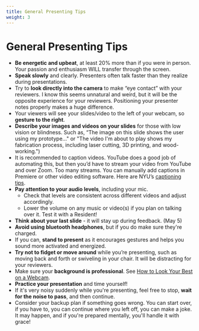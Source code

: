 ```yaml
---
title: General Presenting Tips
weight: 3
---
```


# General Presenting Tips

- **Be energetic and upbeat**, at least 20% more than if you were in person. Your passion and enthusiasm WILL transfer through the screen.
- **Speak slowly** and clearly. Presenters often talk faster than they realize during presentations.
- Try to **look directly into the camera** to make “eye contact” with your reviewers. I know this seems unnatural and weird, but it will be the opposite experience for your reviewers. Positioning your presenter notes properly makes a huge difference.
- Your viewers will see your slides/video to the left of your webcam, so **gesture to the right**.
- **Describe your images and videos on your slides** for those with low vision or blindness. Such as, “The image on this slide shows the user using my prototype..." or "The video I'm about to play shows my fabrication process, including laser cutting, 3D printing, and wood-working.")
- It is recommended to caption videos. YouTube does a good job of automating this, but then you’d have to stream your video from YouTube and over Zoom. Too many streams. You can manually add captions in Premiere or other video editing software. Here are NYU’s [captioning tips](https://nyu.service-now.com/servicelink/kb_search.do?id=KB0017759).
- **Pay attention to your audio levels**, including your mic.
    - Check that levels are consistent across different videos and adjust accordingly.
    - Lower the volume on any music or video(s) if you plan on talking over it. Test it with a Resident!
- **Think about your last slide** - it will stay up during feedback. (May 5)
- **Avoid using bluetooth headphones**, but if you do make sure they're charged.
- If you can, **stand to present** as it encourages gestures and helps you sound more activated and energized.
- **Try not to fidget or move around** while you’re presenting, such as moving back and forth or swiveling in your chair. It will be distracting for your reviewers.
- Make sure your **background is professional**. See [How to Look Your Best on a Webcam](https://www.nytimes.com/2020/03/25/realestate/coronavirus-webcam-appearance.html).
- **Practice your presentation** and time yourself!
- If it's very noisy suddenly while you're presenting, feel free to stop, **wait for the noise to pass**, and then continue. 
- Consider your backup plan if something goes wrong. You can start over, if you have to, you can continue where you left off, you can make a joke. It may happen, and if you're prepared mentally, you'll handle it with grace!

